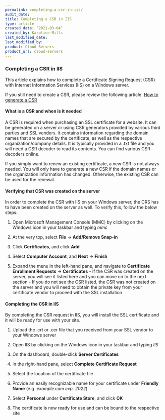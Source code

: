 ```yaml
---
permalink: completing-a-csr-in-iis/
audit_date:
title: Completing a CSR in IIS
type: article
created_date: ‘2021-03-04’
created_by: Karoline Mills
last_modified_date:
last_modified_by:
product: Cloud Servers
product_url: cloud-servers
---
```


### Completing a CSR in IIS

This article explains how to complete a Certificate Signing Request (CSR) with Internet Information Services (IIS) on a Windows server.

If you still need to create a CSR, please review the following article: [How to generate a CSR](https://docs.rackspace.com/support/how-to/generate-a-csr) 

#### What is a CSR and when is it needed

A CSR is required when purchasing an SSL certificate for a website. It can be generated on a server or using CSR generators provided by various third parties and SSL vendors. It contains information regarding the domain names that are secured by the certificate, as well as the respective organization/company details. It is typically provided in a .txt file and you will need a CSR decoder to read its contents. You can find various CSR decoders online.

If you simply want to renew an existing certificate, a new CSR is not always needed. You will only have to generate a new CSR if the domain names or the organization information has changed. Otherwise, the existing CSR can be used for the renewal.

#### Verifying that CSR was created on the server

In order to complete the CSR with IIS on your Windows server, the CRS has to have been created on the server as well. To verify this, follow the below steps:

1.	Open Microsoft Management Console (MMC) by clicking on the Windows icon in your taskbar and typing *mmc*

2.	At the very top, select **File** -> **Add/Remove Snap-in**

3.	Click **Certificates**, and click **Add**

4.	Select **Computer Account**, and **Next** -> **Finish**

5.	Expand the menu in the left-hand pane, and navigate to **Certificate Enrollment Requests** -> **Certificates**
        - If the CSR was created on the server, you will see it listed here and you can move on to the next section
        - If you do not see the CSR listed, the CSR was not created on the server and you will need to obtain the private key from your certificate vendor to proceed with the SSL installation

#### Completing the CSR in IIS

By completing the CSR request in IIS, you will install the SSL certificate and it will be ready for use with your site. 

1.	Upload the .crt or .cer file that you received from your SSL vendor to your Windows server

2.	Open IIS by clicking on the Windows icon in your taskbar and typing *IIS*

3.	On the dashboard, double-click **Server Certificates**

4.	In the right-hand pane, select **Complete Certificate Request**

5.	Select the location of the certificate file

6.	Provide an easily recognizable name for your certificate under **Friendly Name** (e.g. *example.com exp. 2022*)

7.	Select **Personal** under **Certificate Store**, and click **OK**

8.	The certificate is now ready for use and can be bound to the respective site
